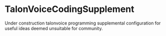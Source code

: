 # TalonVoiceCodingSupplement
Under construction talonvoice programming supplemental configuration for useful ideas deemed unsuitable for community. 
